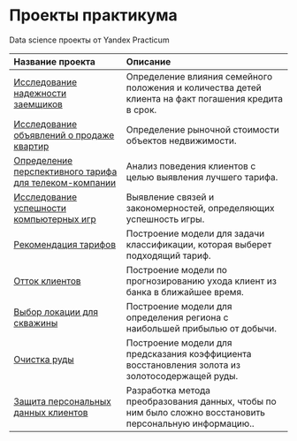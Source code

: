 # Проекты практикума
Data science проекты от Yandex Practicum 

| Название проекта                                                                       | Описание                                                                                                      |
|:---------------------------------------------------------------------------------------|:--------------------------------------------------------------------------------------------------------------|
| [Исследование надежности заемщиков](borrower_reliability_study)                        | Определение влияния семейного положения и количества детей клиента на факт погашения кредита в срок.          |
| [Исследование объявлений о продаже квартир](research_advertisements_apartments)        | Определение рыночной стоимости объектов недвижимости.                                                         |
| [Определение перспективного тарифа для телеком-компании](determination_tariff_telecom) | Анализ поведения клиентов с целью выявления лучшего тарифа.                                                   |
| [Исследование успешности компьютерных игр](research_success_computer_games)            | Выявление связей и закономерностей, определяющих успешность игры.                                             |
| [Рекомендация тарифов](tariff_recommendation)                                          | Построение модели для задачи классификации, которая выберет подходящий тариф.                                 |
| [Отток клиентов](customer_churn)                                                       | Построение модели по прогнозированию ухода клиент из банка в ближайшее время.                                 |
| [Выбор локации для скважины](choosing_location)                                        | Построение модели для определения региона с наибольшей прибылью от добычи.                                    |
| [Очистка руды](ore_cleaning)                                                           | Построение модели для предсказания коэффициента восстановления золота из золотосодержащей руды.               |
| [Защита персональных данных клиентов](protection_of_personal_data)                     | Разработка метода преобразования данных, чтобы по ним было сложно восстановить персональную информацию..      |
